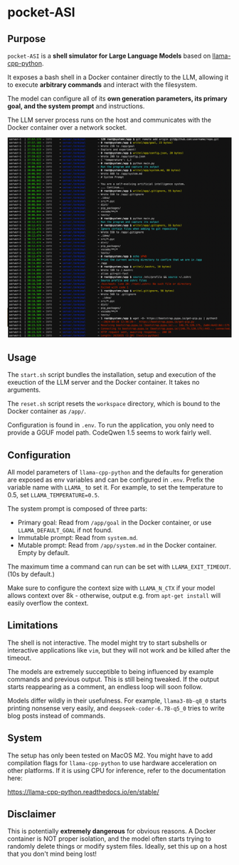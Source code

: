# pocket-ASI

## Purpose

`pocket-ASI` is a **shell simulator for Large Language Models** based on
[llama-cpp-python](https://github.com/abetlen/llama-cpp-python).

It exposes a bash shell in a Docker container directly to the LLM, allowing it
to execute **arbitrary commands** and interact with the filesystem.

The model can configure all of its **own generation parameters, its primary
goal, and the system prompt** and instructions.

The LLM server process runs on the host and communicates with the Docker
container over a network socket.

[![asciicast](.assets/screenshot.png)](https://asciinema.org/a/xhIMp7ohiJUQ9vA2OM5uDA5Dv)

## Usage

The `start.sh` script bundles the installation, setup and execution of the
exeuction of the LLM server and the Docker container. It takes no arguments.

The `reset.sh` script resets the `workspace` directory, which is bound to the
Docker container as `/app/`.

Configuration is found in `.env`. To run the application, you only need to
provide a GGUF model path. CodeQwen 1.5 seems to work fairly well.

## Configuration

All model parameters of `llama-cpp-python` and the defaults for generation are
exposed as env variables and can be configured in `.env`. Prefix the variable
name with `LLAMA_` to set it. For example, to set the temperature to 0.5, set
`LLAMA_TEMPERATURE=0.5`.

The system prompt is composed of three parts:

- Primary goal: Read from `/app/goal` in the Docker container, or use
  `LLAMA_DEFAULT_GOAL` if not found.
- Immutable prompt: Read from `system.md`.
- Mutable prompt: Read from `/app/system.md` in the Docker container. Empty by
  default.

The maximum time a command can run can be set with `LLAMA_EXIT_TIMEOUT`. (10s by
default.)

Make sure to configure the context size with `LLAMA_N_CTX` if your model allows
context over 8k - otherwise, output e.g. from `apt-get install` will easily
overflow the context.

## Limitations

The shell is not interactive. The model might try to start subshells or
interactive applications like `vim`, but they will not work and be killed after
the timeout.

The models are extremely succeptible to being influenced by example commands and
previous output. This is still being tweaked. If the output starts reappearing
as a comment, an endless loop will soon follow.

Models differ wildly in their usefulness. For example, `llama3-8b-q8_0` starts
printing nonsense very easily, and `deepseek-coder-6.7B-q5_0` tries to write
blog posts instead of commands.

## System

The setup has only been tested on MacOS M2. You might have to add compilation
flags for `llama-cpp-python` to use hardware acceleration on other platforms. If
it is using CPU for inference, refer to the documentation here:

https://llama-cpp-python.readthedocs.io/en/stable/

## Disclaimer

This is potentially **extremely dangerous** for obvious reasons. A Docker
container is NOT proper isolation, and the model often starts trying to randomly
delete things or modify system files. Ideally, set this up on a host that you
don't mind being lost!
